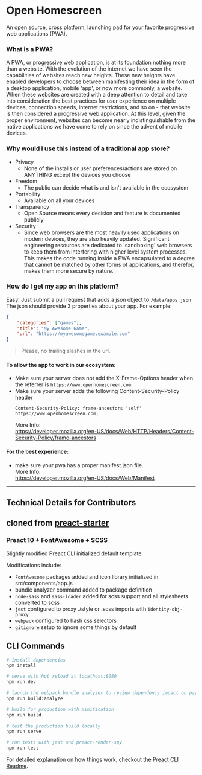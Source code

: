 # Open Homescreen
An open source, cross platform, launching pad for your favorite progressive web applications (PWA).

### What is a PWA?
A PWA, or progressive web application, is at its foundation nothing more than a website. With the evolution of the internet we have seen the capabilities of websites reach new heights. These new heights have enabled developers to choose between manifesting their idea in the form of a desktop application, mobile 'app', or now more commonly, a website. When these websites are created with a deep attention to detail and take into consideration the best practices for user experience on multiple devices, connection speeds, internet restrictions, and so on - that website is then considered a progressive web application. At this level, given the proper environment, websites can become nearly indistinguishable from the native applications we have come to rely on since the advent of mobile devices.

### Why would I use this instead of a traditional app store?
- Privacy 
    - None of the installs or user preferences/actions are stored on ANYTHING except the devices you choose
- Freedom
    - The public can decide what is and isn't available in the ecosystem
- Portability
    - Available on all your devices
- Transparency
    - Open Source means every decision and feature is documented publicly
- Security
    - Since web browsers are the most heavily used applications on modern devices, they are also heavily updated. Significant engineering resources are dedicated to 'sandboxing' web browsers to keep them from interfering with higher level system processes. This makes the code running inside a PWA encapsulated to a degree that cannot be matched by other forms of applications, and therefor, makes them more secure by nature.

### How do I get my app on this platform?
Easy! Just submit a pull request that adds a json object to `/data/apps.json`  
The json should provide 3 properties about your app. For example:
```json
{
    "categories": ["games"],
    "title": "My Awesome Game",
    "url": "https://myawesomegame.example.com"
}
```
> Please, no trailing slashes in the url.

#### To allow the app to work in our ecosystem:
- Make sure your server does not add the X-Frame-Options header when the referrer is `https://www.openhomescreen.com`
- Make sure your server adds the following Content-Security-Policy header
    ```
    Content-Security-Policy: frame-ancestors 'self' https://www.openhomescreen.com;
    ```
    More Info:  
    https://developer.mozilla.org/en-US/docs/Web/HTTP/Headers/Content-Security-Policy/frame-ancestors  

#### For the best experience:
- make sure your pwa has a proper manifest.json file.  
More Info:  
https://developer.mozilla.org/en-US/docs/Web/Manifest


---
## Technical Details for Contributors
## cloned from [preact-starter](https://github.com/gnomical/preact-starter)
### Preact 10 + FontAwesome + SCSS
Slightly modified Preact CLI initialized default template.

Modifications include:
- `FontAwesome` packages added and icon library initialized in
  src/components/app.js
- bundle analyzer command added to package definition
- `node-sass` and `sass-loader` added for scss support and all stylesheets converted to scss
- `jest` configured to proxy ./style or .scss imports with `identity-obj-proxy`
- `webpack` configured to hash css selectors
- `gitignore` setup to ignore some things by default

## CLI Commands

``` bash
# install dependencies
npm install

# serve with hot reload at localhost:8080
npm run dev

# launch the webpack bundle analyzer to review dependency impact on payload sizes
npm run build:analyze

# build for production with minification
npm run build

# test the production build locally
npm run serve

# run tests with jest and preact-render-spy 
npm run test
```

For detailed explanation on how things work, checkout the [Preact CLI Readme](https://github.com/developit/preact-cli/blob/master/README.md).
